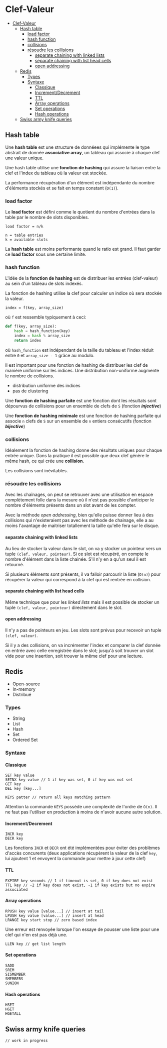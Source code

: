 # Clef-Valeur

- [Clef-Valeur](#clef-valeur)
  - [Hash table](#hash-table)
    - [load factor](#load-factor)
    - [hash function](#hash-function)
    - [collisions](#collisions)
    - [résoudre les collisions](#r%c3%a9soudre-les-collisions)
      - [separate chaining with linked lists](#separate-chaining-with-linked-lists)
      - [separate chaining with list head cells](#separate-chaining-with-list-head-cells)
      - [open addressing](#open-addressing)
  - [Redis](#redis)
    - [Types](#types)
    - [Syntaxe](#syntaxe)
      - [Classique](#classique)
      - [Increment/Decrement](#incrementdecrement)
      - [TTL](#ttl)
      - [Array operations](#array-operations)
      - [Set operations](#set-operations)
      - [Hash operations](#hash-operations)
  - [Swiss army knife queries](#swiss-army-knife-queries)

## Hash table

Une **hash table** est une structure de donnéees qui implémente le type abstrait de donnée **associative array**, un tableau qui associe à chaque clef une valeur unique.

Une hash table utilise une **fonction de hashing** qui assure la liaison entre la clef et l'index du tableau où la valeur est stockée.

La performance récupération d'un élément est indépendante du nombre d'éléments stockés et se fait en temps constant (`O(1)`).

### load factor

Le **load factor** est défini comme le quotient du nombre d'entrées dans la table par le nombre de slots disponibles.

```text
load factor = n/k

n = table entries
k = available slots
```

La **hash table** est moins performante quand le ratio est grand. Il faut garder ce **load factor** sous une certaine limite.

### hash function

L'idée de la **fonction de hashing** est de distribuer les entrées (clef-valeur) au sein d'un tableau de slots indexés.

La fonction de hashing utilise la clef pour calculer un indice où sera stockée la valeur.

`index = f(key, array_size)`

où `f` est ressemble typiquement à ceci:

```python
def f(key, array_size):
    hash = hash_function(key)
    index = hash % array_size
    return index
```

où `hash_function` est indépendant de la taille du tableau et l'index réduit entre `0` et `array_size - 1` grâce au modulo.

Il est important pour une fonction de hashing de distribuer les clef de manière uniforme sur les indices.
Une distribution non-uniforme augmente le nombre de collisions.

- distribution uniforme des indices
- pas de clustering

Une **fonction de hashing parfaite** est une fonction dont les résultats sont dépourvus de collisions pour un ensemble de clefs de `S` (fonction **_injective_**)

Une **fonction de hashing minimale** est une fonction de hashing parfaite qui associe `n` clefs de `S` sur un ensemble de `n` entiers consécutifs (fonction **_bijective_**)

### collisions

Idéalement la fonction de hashing donne des résultats uniques pour chaque entrée unique. Dans la pratique il est possible que deux clef génère le même hash, ce qui crée une **collision**.

Les collisions sont inévitables.

### résoudre les collisions

Avec les chaînages, on peut se retrouver avec une utilisation en espace complètement folle dans la mesure où il n'est pas possible d'anticiper le nombre d'éléments présents dans un slot avant de les compter.

Avec la méthode _open addressing_, bien qu'elle puisse donner lieu à des collisions qui n'existeraient pas avec les méthode de chainage, elle a au moins l'avantage de maitriser totallement la taille qu'elle fera sur le disque.

#### separate chaining with linked lists

Au lieu de stocker la valeur dans le slot, on va y stocker un pointeur vers un tuple `(clef, valeur, pointeur)`.
Si ce slot est récupéré, on compte le nombre d'élément dans la liste chainée. S'il n'y en a qu'un seul il est retourné.

Si plusieurs éléments sont présents, il va falloir parcourir la liste (`O(n)`) pour récupérer la valeur qui correspond à la clef qui est rentrée en collision.

#### separate chaining with list head cells

Même technique que pour les _linked lists_ mais il est possible de stocker un tuple `(clef, valeur, pointeur)` directement dans le slot.

#### open addressing

Il n'y a pas de pointeurs en jeu. Les slots sont prévus pour recevoir un tuple `(clef, valeur)`.

Si il y a des collisions, on va incrémenter l'index et comparer la clef donnée en entrée avec celle enregistrée dans le slot; jusqu'à soit trouver un slot vide pour une insertion, soit trouver la même clef pour une lecture.

## Redis

- Open-source
- In-memory
- Distribué

### Types

- String
- List
- Hash
- Set
- Ordered Set

### Syntaxe

#### Classique

```redis
SET key value
SETNX key value // 1 if key was set, 0 if key was not set
GET key
DEL key [key...]
```

```redis
KEYS patter // return all keys matching pattern
```

Attention la commande `KEYS` possède une complexité de l'ordre de `O(n)`. Il ne faut pas l'utiliser en production à moins de n'avoir aucune autre solution.

#### Increment/Decrement

```redis
INCR key
DECR key
```

Les fonctions `INCR` et `DECR` ont été implémentées pour éviter des problèmes d'accès concurents (deux applications récupèrent la valeur de la clef `key`, lui ajoutent 1 et envoyent la commande pour mettre à jour cette clef)

#### TTL

```redis
EXPIRE key seconds // 1 if timeout is set, 0 if key does not exist
TTL key // -2 if key does not exist, -1 if key exists but no expire associated
```

#### Array operations

```redis
RPUSH key value [value...] // insert at tail
LPUSH key value [value...] // insert at head
LRANGE key start stop // zero based index
```

Une erreur est renvoyée lorsque l'on essaye de pousser une liste pour une clef qui n'en est pas déjà une.

```redis
LLEN key // get list length
```

#### Set operations

```redis
SADD
SREM
SISMEMBER
SMEMBERS
SUNION
```

#### Hash operations

```redis
HSET
HGET
HGETALL
```

## Swiss army knife queries

```redis
// work in progress
```
